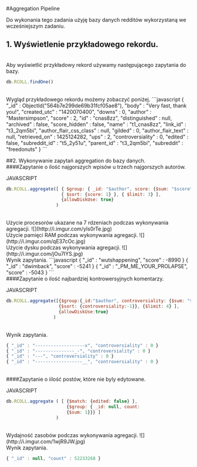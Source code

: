 #Aggregation Pipeline

Do wykonania tego zadania użyję bazy danych redditów wykorzystaną we wcześniejszym zadaniu.

## 1. Wyświetlenie przykładowego rekordu.
<br>
Aby wyświetlić przykładowy rekord używamy następującego zapytania do bazy.

```javascript
db.RCOLL.findOne()
```
<br>
Wygląd przykładowego rekordu możemy zobaczyć poniżej.
```javascript
{
        "_id" : ObjectId("564b7e299de69b31fcf05ae8"),
        "body" : "Very fast, thank you!",
        "created_utc" : "1420070400",
        "downs" : 0,
        "author" : "Mastersimpson",
        "score" : 2,
        "id" : "cnas8zz",
        "distinguished" : null,
        "archived" : false,
        "score_hidden" : false,
        "name" : "t1_cnas8zz",
        "link_id" : "t3_2qm5bi",
        "author_flair_css_class" : null,
        "gilded" : 0,
        "author_flair_text" : null,
        "retrieved_on" : 1425124282,
        "ups" : 2,
        "controversiality" : 0,
        "edited" : false,
        "subreddit_id" : "t5_2y51u",
        "parent_id" : "t3_2qm5bi",
        "subreddit" : "freedonuts"
}
```

##2. Wykonywanie zapytań aggregation do bazy danych.
<br>
####Zapytanie o ilość najgorszych wpisów u trzech najgorszych autorów.

JAVASCRIPT
```javascript
db.RCOLL.aggregate([ { $group: { _id: "$author", score: {$sum: "$score" } } },
                     { $sort: {score: 1} }, { $limit: 3} ], 
                     {allowDiskUse: true}
                   )
```
<br>
Użycie procesorów ukazane na 7 rdzeniach podczas wykonywania agregacji.
![](http://i.imgur.com/yIs0rTe.jpg)
<br>
Użycie pamięci RAM podczas wykonywania agregacji.
![](http://i.imgur.com/qE37cOc.jpg)
<br>
Użycie dysku podczas wykonywania agregacji.
![](http://i.imgur.com/jOu7IYS.jpg)
<br>
Wynik zapytania.
```javascript
{ "_id" : "wutshappening", "score" : -8990 }
{ "_id" : "dwimback", "score" : -5241 }
{ "_id" : "_PM_ME_YOUR_PROLAPSE", "score" : -5043 }
```
<br>
####Zapytanie o ilość najbardziej kontrowersyjnych komentarzy.

JAVASCRIPT
```javascript
db.RCOLL.aggregate([{$group:{_id:"$author", controversiality: {$sum: "$controversiality" }}}, 
                    {$sort: {controversiality:-1}}, {$limit: 4} ], 
                    {allowDiskUse:true}
                  )
```
<br>
Wynik zapytania.

```javascript
{ "_id" : "-------------------x", "controversiality" : 0 }
{ "_id" : "---------------_-", "controversiality" : 0 }
{ "_id" : "---", "controversiality" : 0 }
{ "_id" : "------------------__", "controversiality" : 0 }
```
<br>
####Zapytanie o iilość postów, które nie byly edytowane.

JAVASCRIPT
```javascript
db.RCOLL.aggregate ( [ {$match: {edited: false} }, 
                       {$group: { _id: null, count: 
                       {$sum: 1}}} ]
                   )
```
<br>
Wydajność zasobów podczas wykonywania agregacji.
![](http://i.imgur.com/1wjR9JW.jpg)
<br>
Wynik zapytania.

```javascript
{ "_id" : null, "count" : 52233268 }
```


